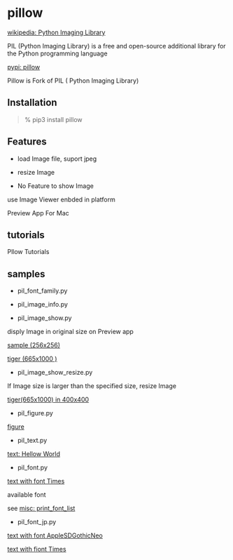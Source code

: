 pillow
===============

[wikipedia: Python Imaging Library](https://en.wikipedia.org/wiki/Python_Imaging_Library)

PIL (Python Imaging Library) is a free and open-source additional library for the Python programming language

[pypi: pillow](https://pypi.org/project/pillow/)

Pillow is Fork of PIL ( Python Imaging Library) 

 ## Installation

> % pip3 install pillow

## Features

- load Image file,  suport jpeg  

 - resize Image

-  No Feature to show Image    

use Image Viewer enbded in platform

Preview App For Mac

## tutorials

Pllow Tutorials

## samples

- pil_font_family.py

- pil_image_info.py

- pil_image_show.py  

disply Image in original size on Preview app  

 [sample (256x256)](https://github.com//ohwada/MAC_cpp_Samples/tree/master/MAC_Python_Samples/screenshots/pil_image_show_sample.png)  

 [tiger (665x1000 )](https://github.com//ohwada/MAC_cpp_Samples/tree/master/MAC_Python_Samples/screenshots/pil_image_show_tiger.png)  

- pil_image_show_resize.py  

If Image size is larger than the specified size, resize Image  

 [tiger(665x1000) in 400x400](https://github.com//ohwada/MAC_cpp_Samples/tree/master/MAC_Python_Samples/screenshots/pil_image_show_resize_tiger.png)

- pil_figure.py  
  
 [figure](https://github.com//ohwada/MAC_cpp_Samples/tree/master/MAC_Python_Samples/result/pil_figure.png)

- pil_text.py  

 [text: Hellow World](https://github.com//ohwada/MAC_cpp_Samples/tree/master/MAC_Python_Samples/result/pil_text.png)

- pil_font.py  

 [text with font Times](https://github.com//ohwada/MAC_cpp_Samples/tree/master/MAC_Python_Samples/result/pil_font_Times.png)

available font  

see  [misc: print_font_list](https://github.com//ohwada/MAC_cpp_Samples/tree/master/MAC_Python_Samples/misc)

- pil_font_jp.py  
  
 [text with font AppleSDGothicNeo](https://github.com//ohwada/MAC_cpp_Samples/tree/master/MAC_Python_Samples/result/pil_pnot_jp_AppleSDGothicNeo.png)  

 [text with fiont Times](https://github.com//ohwada/MAC_cpp_Samples/tree/master/MAC_Python_Samples/result/pil_pnot_jp_Times.png)  


